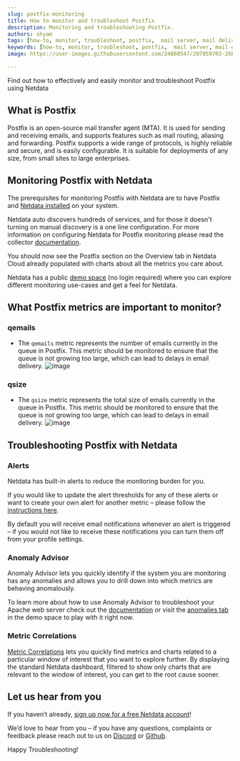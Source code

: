 ```yaml
---
slug: postfix-monitoring
title: How to monitor and troubleshoot Postfix
description: Monitoring and troubleshooting Postfix.
authors: shyam
tags: [how-to, monitor, troubleshoot, postfix,  mail server, mail delivery, smtp mail server, mail delivery, SMTP]
keywords: [how-to, monitor, troubleshoot, postfix,  mail server, mail delivery, smtp mail server, mail delivery, SMTP]
image: https://user-images.githubusercontent.com/24860547/207059703-26b133ce-571c-429e-8b56-95b802e4ed16.png

---
```


Find out how to effectively and easily monitor and troubleshoot Postfix using Netdata

<!--truncate-->
## What is Postfix

Postfix is an open-source mail transfer agent (MTA). It is used for sending and receiving emails, and supports features such as mail routing, aliasing and forwarding. Postfix supports a wide range of protocols, is highly reliable and secure, and is easily configurable. It is suitable for deployments of any size, from small sites to large enterprises.

## Monitoring Postfix with Netdata

The prerequisites for monitoring Postfix with Netdata are to have Postfix and [Netdata installed](https://learn.netdata.cloud/docs/cloud/get-started) on your system. 

Netdata auto discovers hundreds of services, and for those it doesn't turning on manual discovery is a one line configuration. For more information on configuring Netdata for Postfix monitoring please read the collector [documentation](https://learn.netdata.cloud/docs/agent/collectors/python.d.plugin/postfix).

You should now see the Postfix section on the Overview tab in Netdata Cloud already populated with charts about all the metrics you care about.

Netdata has a public [demo space](https://app.netdata.cloud/spaces/netdata-demo) (no login required) where you can explore different monitoring use-cases and get a feel for Netdata.

## What Postfix metrics are important to monitor?

### qemails
 - The <code>qemails</code> metric represents the number of emails currently in the queue in Postfix. This metric should be monitored to ensure that the queue is not growing too large, which can lead to delays in email delivery.
![image](https://user-images.githubusercontent.com/24860547/207016300-e26f91ec-d483-4b4f-a750-9c47f1d69e80.png)

### qsize
 - The <code>qsize</code> metric represents the total size of emails currently in the queue in Postfix. This metric should be monitored to ensure that the queue is not growing too large, which can lead to delays in email delivery.
![image](https://user-images.githubusercontent.com/24860547/207016351-86ac7034-0304-4f29-abff-8a3271101c01.png)

## Troubleshooting Postfix with Netdata

### Alerts
Netdata has built-in alerts to reduce the monitoring burden for you. 

If you would like to update the alert thresholds for any of these alerts or want to create your own alert for another metric – please follow the [instructions here](https://learn.netdata.cloud/docs/monitor/configure-alarms).

By default you will receive email notifications whenever an alert is triggered – if you would not like to receive these notifications you can turn them off from your profile settings.
### Anomaly Advisor
Anomaly Advisor lets you quickly identify if the system you are monitoring has any anomalies and allows you to drill down into which metrics are behaving anomalously.

To learn more about how to use Anomaly Advisor to troubleshoot your Apache web server check out the [documentation](https://learn.netdata.cloud/docs/cloud/insights/anomaly-advisor) or visit the [anomalies tab](https://app.netdata.cloud/spaces/netdata-demo/rooms/apache/anomalies) in the demo space to play with it right now.
### Metric Correlations 
[Metric Correlations](https://learn.netdata.cloud/docs/cloud/insights/metric-correlations) lets you quickly find metrics and charts related to a particular window of interest that you want to explore further. By displaying the standard Netdata dashboard, filtered to show only charts that are relevant to the window of interest, you can get to the root cause sooner.

## Let us hear from you
If you haven’t already, [sign up now for a free Netdata account](https://app.netdata.cloud/?utm_campaign=technical&utm_source=content&utm_medium=blog&utm_content=postfix-monitoring)! 

We’d love to hear from you – if you have any questions, complaints or feedback please reach out to us on [Discord](https://discord.com/invite/mPZ6WZKKG2) or [Github](https://github.com/netdata/netdata/).

Happy Troubleshooting!
